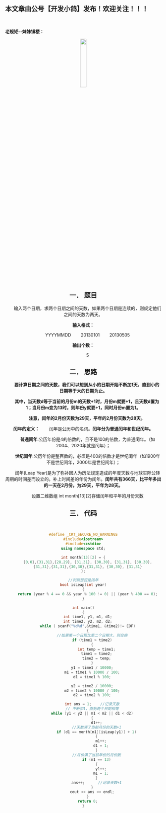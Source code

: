 ﻿## 本文章由公号【开发小鸽】发布！欢迎关注！！！
<br>

**老规矩--妹妹镇楼：**
<center>
<img src="https://img-blog.csdnimg.cn/20200721223424816.JPG"   width="20%">

## 一．	题目
&nbsp;  &nbsp;  &nbsp;  &nbsp;输入两个日期，求两个日期之间的天数，如果两个日期是连续的，则规定他们之间的天数为两天。

**输入格式：**

&nbsp;  &nbsp;  &nbsp;  &nbsp;YYYYMMDD
&nbsp;  &nbsp;  &nbsp;  &nbsp;20130101
&nbsp;  &nbsp;  &nbsp;  &nbsp;20130505

**输出个数：**

&nbsp;  &nbsp;  &nbsp;  &nbsp;5
<br>

## 二．	思路
**&nbsp;  &nbsp;  &nbsp;  &nbsp;要计算日期之间的天数，我们可以想到从小的日期开始不断加1天，直到小的日期等于大的日期为止。**

**&nbsp;  &nbsp;  &nbsp;  &nbsp;其中，当天数d等于当前的月份m的天数+1时，月份m就要+1，且天数d置为1；当月份m变为13时，则年份y就要+1，同时月份m置为1。**

**&nbsp;  &nbsp;  &nbsp;  &nbsp;注意，闰年的2月份天数为29天，平年的2月份天数为28天。**

**闰年的定义：**
&nbsp;  &nbsp;  &nbsp;  &nbsp;闰年是公历中的名词。**闰年分为普通闰年和世纪闰年。**

&nbsp;  &nbsp;  &nbsp;  &nbsp;**普通闰年**:公历年份是4的倍数的，且不是100的倍数，为普通闰年。（如2004、2020年就是闰年）；

&nbsp;  &nbsp;  &nbsp;  &nbsp;**世纪闰年**:公历年份是整百数的，必须是400的倍数才是世纪闰年（如1900年不是世纪闰年，2000年是世纪闰年）；

&nbsp;  &nbsp;  &nbsp;  &nbsp;闰年(Leap Year)是为了弥补因人为历法规定造成的年度天数与地球实际公转周期的时间差而设立的。补上时间差的年份为闰年。**闰年共有366天，比平年多出的一天在2月份，为29天，平年为28天。**

&nbsp;  &nbsp;  &nbsp;  &nbsp;设置二维数组 int month[13][2]存储闰年和平年的月份天数
<br>

## 三．	代码

<br>

```cpp
#define _CRT_SECURE_NO_WARNINGS
#include<iostream>
#include<cstdio>
using namespace std;

int month[13][2] = {
	{0,0},{31,31},{28,29}, {31,31}, {30,30}, {31,31}, {30,30},
	{31,31},{31,31},{30,30},{31,31}, {30,30}, {31,31}
};

//判断是否是闰年
bool isLeap(int year)
{
	return (year % 4 == 0 && year % 100 != 0) || (year % 400 == 0);
}

int main()
{
	int time1, y1, m1, d1;
	int time2, y2, m2, d2;
	while ( scanf("%d%d",&time1, &time2)!= EOF)
	{
		//如果第一个日期比第二个日期大，则交换
		if (time1 > time2)
		{
			int temp = time1;
			time1 = time2;
			time2 = temp;
		}
		y1 = time1 / 10000;
		m1 = time1 % 10000 / 100;
		d1 = time1 % 100;

		y2 = time2 / 10000;
		m2 = time2 % 10000 / 100;
		d2 = time2 % 100;

		int ans = 1;	//记录天数
		// 不断加1，直到两个日期相等
		while (y1 < y2 || m1 < m2 || d1 < d2)
		{
			d1++;
			//天数满了当前月份的天数+1
			if (d1 == month[m1][isLeap(y1)] + 1)
			{
				m1++;
				d1 = 1;
			}
			//月份满了当前年份的月份数
			if (m1 == 13)
			{
				y1++;
				m1 = 1;
			}
			ans++;		//记录天数+1
		}
		cout << ans << endl;
	}
	return 0;
}
```

